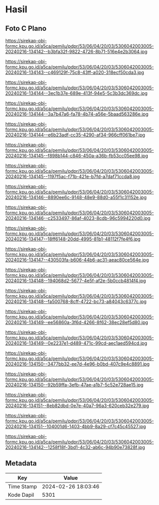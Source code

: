 # Hasil

## Foto C Plano

https://sirekap-obj-formc.kpu.go.id/a5ca/pemilu/pdpr/53/06/04/20/03/5306042003005-20240216-134142--b3bfa32f-9822-4726-8b71-516e4e2b3064.jpg

https://sirekap-obj-formc.kpu.go.id/a5ca/pemilu/pdpr/53/06/04/20/03/5306042003005-20240216-134143--c469129f-75c8-43ff-a020-318ecf50cda3.jpg

https://sirekap-obj-formc.kpu.go.id/a5ca/pemilu/pdpr/53/06/04/20/03/5306042003005-20240216-134144--3ec1b37e-689e-413f-94e5-5c3b3dc369dc.jpg

https://sirekap-obj-formc.kpu.go.id/a5ca/pemilu/pdpr/53/06/04/20/03/5306042003005-20240216-134144--3a7b47a6-fa78-4b74-a56e-5baad563286e.jpg

https://sirekap-obj-formc.kpu.go.id/a5ca/pemilu/pdpr/53/06/04/20/03/5306042003005-20240216-134144--e6b23adf-cc35-4290-af34-966cff061be7.jpg

https://sirekap-obj-formc.kpu.go.id/a5ca/pemilu/pdpr/53/06/04/20/03/5306042003005-20240216-134145--f898b144-c846-450a-a36b-fb53cc05ee98.jpg

https://sirekap-obj-formc.kpu.go.id/a5ca/pemilu/pdpr/53/06/04/20/03/5306042003005-20240216-134145--1197f5ac-f71b-421e-b7fd-a7daf71ccda8.jpg

https://sirekap-obj-formc.kpu.go.id/a5ca/pemilu/pdpr/53/06/04/20/03/5306042003005-20240216-134146--8890ee6c-9148-48e9-88d0-a55f1c31152e.jpg

https://sirekap-obj-formc.kpu.go.id/a5ca/pemilu/pdpr/53/06/04/20/03/5306042003005-20240216-134146--c2533497-86af-4023-8cdb-96c5994220d0.jpg

https://sirekap-obj-formc.kpu.go.id/a5ca/pemilu/pdpr/53/06/04/20/03/5306042003005-20240216-134147--18ff6148-20dd-4995-81b1-48112f7fe4f6.jpg

https://sirekap-obj-formc.kpu.go.id/a5ca/pemilu/pdpr/53/06/04/20/03/5306042003005-20240216-134147--430503fa-b606-44b6-ac31-aeac80ce564e.jpg

https://sirekap-obj-formc.kpu.go.id/a5ca/pemilu/pdpr/53/06/04/20/03/5306042003005-20240216-134148--194068d2-5677-4e5f-af2e-5b0ccb4814f4.jpg

https://sirekap-obj-formc.kpu.go.id/a5ca/pemilu/pdpr/53/06/04/20/03/5306042003005-20240216-134148--fa500768-8cff-4722-bc73-a84043c6377c.jpg

https://sirekap-obj-formc.kpu.go.id/a5ca/pemilu/pdpr/53/06/04/20/03/5306042003005-20240216-134149--ee56860a-3f6d-4266-8f62-38ec28ef5d80.jpg

https://sirekap-obj-formc.kpu.go.id/a5ca/pemilu/pdpr/53/06/04/20/03/5306042003005-20240216-134149--0e2237e1-d489-471c-99cd-aec1aed594cd.jpg

https://sirekap-obj-formc.kpu.go.id/a5ca/pemilu/pdpr/53/06/04/20/03/5306042003005-20240216-134150--3477bb32-ee7d-4e96-b0bd-407c9e4c8891.jpg

https://sirekap-obj-formc.kpu.go.id/a5ca/pemilu/pdpr/53/06/04/20/03/5306042003005-20240216-134150--92b59ffa-3efb-47ae-a1b7-5c52e728ae15.jpg

https://sirekap-obj-formc.kpu.go.id/a5ca/pemilu/pdpr/53/06/04/20/03/5306042003005-20240216-134151--8eb82dbd-0e7e-40a7-96a3-620ceb32e279.jpg

https://sirekap-obj-formc.kpu.go.id/a5ca/pemilu/pdpr/53/06/04/20/03/5306042003005-20240216-134151--104001d6-1403-4bb9-8a29-cf7c45c45527.jpg

https://sirekap-obj-formc.kpu.go.id/a5ca/pemilu/pdpr/53/06/04/20/03/5306042003005-20240216-134142--1258f18f-3bd1-4c32-ab6c-94b90e73828f.jpg


## Metadata

| Key        | Value               |
| ---------- | ------------------- |
| Time Stamp | 2024-02-26 18:03:46 |
| Kode Dapil | 5301                |



